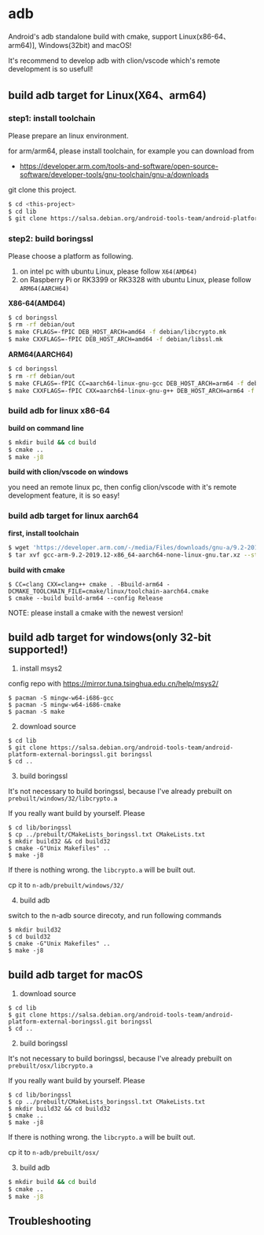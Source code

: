 # adb

Android's adb standalone build with cmake, support Linux(x86-64、arm64)], Windows(32bit) and macOS!

It's recommend to develop adb with clion/vscode which's remote development is so usefull!

## build adb target for Linux(X64、arm64)

### step1: install toolchain

Please prepare an linux environment.

for arm/arm64, please install toolchain, for example you can download from 
- https://developer.arm.com/tools-and-software/open-source-software/developer-tools/gnu-toolchain/gnu-a/downloads

git clone this project.

```bash
$ cd <this-project>
$ cd lib
$ git clone https://salsa.debian.org/android-tools-team/android-platform-external-boringssl.git boringssl
```

### step2: build boringssl

Please choose a platform as following. 

1. on intel pc with ubuntu Linux, please follow `X64(AMD64)`
2. on Raspberry Pi or RK3399 or RK3328 with ubuntu Linux, please follow `ARM64(AARCH64)`

**X86-64(AMD64)**

```bash
$ cd boringssl
$ rm -rf debian/out
$ make CFLAGS=-fPIC DEB_HOST_ARCH=amd64 -f debian/libcrypto.mk
$ make CXXFLAGS=-fPIC DEB_HOST_ARCH=amd64 -f debian/libssl.mk
```

**ARM64(AARCH64)**

```bash
$ cd boringssl
$ rm -rf debian/out
$ make CFLAGS=-fPIC CC=aarch64-linux-gnu-gcc DEB_HOST_ARCH=arm64 -f debian/libcrypto.mk
$ make CXXFLAGS=-fPIC CXX=aarch64-linux-gnu-g++ DEB_HOST_ARCH=arm64 -f debian/libssl.mk
```

### build adb for linux x86-64

**build on command line**

```bash
$ mkdir build && cd build
$ cmake ..
$ make -j8
```

**build with clion/vscode on windows**

you need an remote linux pc, then config clion/vscode with it's remote development feature, it is so easy!

### build adb target for linux aarch64

**first, install toolchain**

```bash
$ wget 'https://developer.arm.com/-/media/Files/downloads/gnu-a/9.2-2019.12/binrel/gcc-arm-9.2-2019.12-x86_64-aarch64-none-linux-gnu.tar.xz\?revision\=61c3be5d-5175-4db6-9030-b565aae9f766\&la\=en\&hash\=0A37024B42028A9616F56A51C2D20755C5EBBCD7' -O gcc-arm-9.2-2019.12-x86_64-aarch64-none-linux-gnu.tar.xz
$ tar xvf gcc-arm-9.2-2019.12-x86_64-aarch64-none-linux-gnu.tar.xz --strip-components=1
```

**build with cmake**

```
$ CC=clang CXX=clang++ cmake . -Bbuild-arm64 -DCMAKE_TOOLCHAIN_FILE=cmake/linux/toolchain-aarch64.cmake
$ cmake --build build-arm64 --config Release
```

NOTE: please install a cmake with the newest version!

## build adb target for windows(only 32-bit supported!)

1. install msys2

config repo with https://mirror.tuna.tsinghua.edu.cn/help/msys2/

```
$ pacman -S mingw-w64-i686-gcc
$ pacman -S mingw-w64-i686-cmake
$ pacman -S make
```

2. download source

```
$ cd lib
$ git clone https://salsa.debian.org/android-tools-team/android-platform-external-boringssl.git boringssl
$ cd ..
```

3. build boringssl

It's not necessary to build boringssl, because I've already prebuilt on `prebuilt/windows/32/libcrypto.a`

If you really want build by yourself. Please

```
$ cd lib/boringssl
$ cp ../prebuilt/CMakeLists_boringssl.txt CMakeLists.txt
$ mkdir build32 && cd build32
$ cmake -G"Unix Makefiles" ..
$ make -j8
```

If there is nothing wrong. the `libcrypto.a` will be built out.

cp it to `n-adb/prebuilt/windows/32/`

4. build adb

switch to the n-adb source direcoty, and run following commands

```
$ mkdir build32
$ cd build32
$ cmake -G"Unix Makefiles" ..
$ make -j8
```

## build adb target for macOS

1. download source

```
$ cd lib
$ git clone https://salsa.debian.org/android-tools-team/android-platform-external-boringssl.git boringssl
$ cd ..
```

2. build boringssl

It's not necessary to build boringssl, because I've already prebuilt on `prebuilt/osx/libcrypto.a`

If you really want build by yourself. Please

```
$ cd lib/boringssl
$ cp ../prebuilt/CMakeLists_boringssl.txt CMakeLists.txt
$ mkdir build32 && cd build32
$ cmake ..
$ make -j8
```

If there is nothing wrong. the `libcrypto.a` will be built out.

cp it to `n-adb/prebuilt/osx/`

3. build adb

```bash
$ mkdir build && cd build
$ cmake ..
$ make -j8
```

## Troubleshooting
